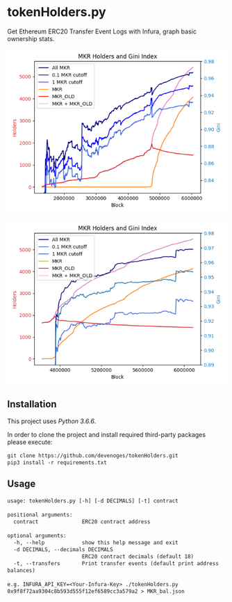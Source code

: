 # tokenHolders.py

Get Ethereum ERC20 Transfer Event Logs with Infura, graph basic ownership stats.

![graph](https://github.com/devenoges/tokenHolders/raw/master/MKR_Holders_and_Gini_Index_for_MKR_and_MKR_OLD.png "MKR Holders and Gini Index for MKR and MKR_OLD")


![graph](https://github.com/devenoges/tokenHolders/raw/master/MKR_Holders_and_Gini_Index_for_MKR_only.png "MKR Holders and Gini Index for MKR only")


## Installation

This project uses *Python 3.6.6*.

In order to clone the project and install required third-party packages please execute:
```
git clone https://github.com/devenoges/tokenHolders.git
pip3 install -r requirements.txt
```


## Usage

```
usage: tokenHolders.py [-h] [-d DECIMALS] [-t] contract

positional arguments:
  contract              ERC20 contract address

optional arguments:
  -h, --help            show this help message and exit
  -d DECIMALS, --decimals DECIMALS
                        ERC20 contract decimals (default 18)
  -t, --transfers       Print transfer events (default print address balances)

e.g. INFURA_API_KEY=<Your-Infura-Key> ./tokenHolders.py 0x9f8f72aa9304c8b593d555f12ef6589cc3a579a2 > MKR_bal.json
```

